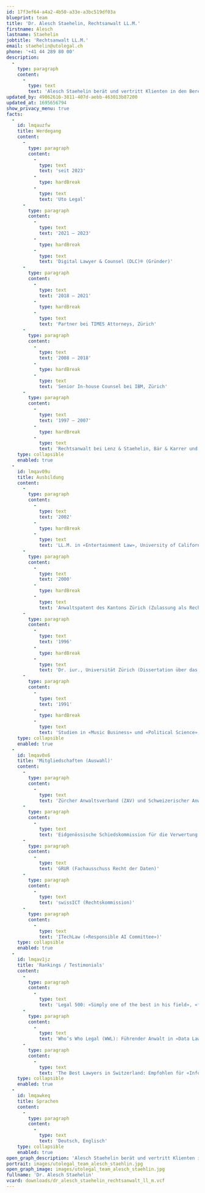 ```yaml
---
id: 17f3ef64-a4a2-4b50-a33e-a3bc519df03a
blueprint: team
title: 'Dr. Alesch Staehelin, Rechtsanwalt LL.M.'
firstname: Alesch
lastname: Staehelin
jobtitle: 'Rechtsanwalt LL.M.'
email: staehelin@utolegal.ch
phone: '+41 44 289 80 00'
description:
  -
    type: paragraph
    content:
      -
        type: text
        text: 'Alesch Staehelin berät und vertritt Klienten in den Bereichen «Data, IT/IP & Media»: Er entwirft, prüft und verhandelt Verträge aller Art (insbesondere komplexe, zeitkritische und grenzüberschreitende Tech-Deals), er berät in Fragen des Datenschutzes, der IT-Sicherheit, der digitalen Transformation, der neuen Technologien (z.B. KI und IoT), der sozialen Medien, des E-Commerce, des Urheber-, Unterhaltungs- und Medienrechts, des Marken-, Design- und Patentrechts (inkl. Know-how-Schutz) und des Wettbewerbsrechts, er vermittelt in strittigen Projekten, und er führt Gerichts- und Schiedsverfahren. Alesch ist Lehrbeauftragter an diversen Schweizer Universitäten und ehemaliger Journalist (u.a. NZZ).'
updated_by: 49862616-3811-407d-aebb-463013b87200
updated_at: 1695656794
show_privacy_menu: true
facts:
  -
    id: lmqauzfw
    title: Werdegang
    content:
      -
        type: paragraph
        content:
          -
            type: text
            text: 'seit 2023'
          -
            type: hardBreak
          -
            type: text
            text: 'Uto Legal'
      -
        type: paragraph
        content:
          -
            type: text
            text: '2021 – 2023'
          -
            type: hardBreak
          -
            type: text
            text: 'Digital Lawyer & Counsel (DLC)® (Gründer)'
      -
        type: paragraph
        content:
          -
            type: text
            text: '2018 – 2021'
          -
            type: hardBreak
          -
            type: text
            text: 'Partner bei TIMES Attorneys, Zürich'
      -
        type: paragraph
        content:
          -
            type: text
            text: '2008 – 2018'
          -
            type: hardBreak
          -
            type: text
            text: 'Senior In-house Counsel bei IBM, Zürich'
      -
        type: paragraph
        content:
          -
            type: text
            text: '1997 – 2007'
          -
            type: hardBreak
          -
            type: text
            text: 'Rechtsanwalt bei Lenz & Staehelin, Bär & Karrer und MLL Legal, Zürich'
    type: collapsible
    enabled: true
  -
    id: lmqav09u
    title: Ausbildung
    content:
      -
        type: paragraph
        content:
          -
            type: text
            text: '2002'
          -
            type: hardBreak
          -
            type: text
            text: 'LL.M. in «Entertainment Law», University of California, Los Angeles (UCLA School of Law)'
      -
        type: paragraph
        content:
          -
            type: text
            text: '2000'
          -
            type: hardBreak
          -
            type: text
            text: 'Anwaltspatent des Kantons Zürich (Zulassung als Rechtsanwalt an allen schweizerischen Gerichten)'
      -
        type: paragraph
        content:
          -
            type: text
            text: '1996'
          -
            type: hardBreak
          -
            type: text
            text: 'Dr. iur., Universität Zürich (Dissertation über das TRIPs-Abkommen; magna cum laude; seit 1999 in der zweiten Auflage)'
      -
        type: paragraph
        content:
          -
            type: text
            text: '1991'
          -
            type: hardBreak
          -
            type: text
            text: 'Studien in «Music Business» und «Political Science», City University of New York'
    type: collapsible
    enabled: true
  -
    id: lmqav0x6
    title: 'Mitgliedschaften (Auswahl)'
    content:
      -
        type: paragraph
        content:
          -
            type: text
            text: 'Zürcher Anwaltsverband (ZAV) und Schweizerischer Anwaltsverband (SAV)'
      -
        type: paragraph
        content:
          -
            type: text
            text: 'Eidgenössische Schiedskommission für die Verwertung von Urheberrechten und verwandten Schutzrechten (ESchK)'
      -
        type: paragraph
        content:
          -
            type: text
            text: 'GRUR (Fachausschuss Recht der Daten)'
      -
        type: paragraph
        content:
          -
            type: text
            text: 'swissICT (Rechtskommission)'
      -
        type: paragraph
        content:
          -
            type: text
            text: 'ITechLaw («Responsible AI Committee»)'
    type: collapsible
    enabled: true
  -
    id: lmqav1jz
    title: 'Rankings / Testimonials'
    content:
      -
        type: paragraph
        content:
          -
            type: text
            text: 'Legal 500: «Simply one of the best in his field», «fantastic … for data, IT/IP & media and beyond providing great value for reasonable prices», erwähnt in den Kapiteln «Data Privacy & Protection», «TMT» und «IP».'
      -
        type: paragraph
        content:
          -
            type: text
            text: 'Who’s Who Legal (WWL): Führender Anwalt in «Data Law» – «possesses a brilliant mind» und «has substantial experience with all types of data-related contracts».'
      -
        type: paragraph
        content:
          -
            type: text
            text: 'The Best Lawyers in Switzerland: Empfohlen für «Information Technology Law», «Outsourcing Law» und «Technology Law».'
    type: collapsible
    enabled: true
  -
    id: lmqawkeq
    title: Sprachen
    content:
      -
        type: paragraph
        content:
          -
            type: text
            text: 'Deutsch, Englisch'
    type: collapsible
    enabled: true
open_graph_description: 'Alesch Staehelin berät und vertritt Klienten in den Bereichen «Data, IT/IP & Media»: Er entwirft, prüft und verhandelt Verträge aller Art (insbesondere komplexe, zeitkritische und grenzüberschreitende Tech-Deals), er berät in Fragen des Datenschutzes, der IT-Sicherheit, der digitalen Transformation, der neuen Technologien (z.B. KI und IoT), der sozialen Medien, des E-Commerce, des Urheber-, Unterhaltungs- und Medienrechts, des Marken-, Design- und Patentrechts (inkl. Know-how-Schutz) und des Wettbewerbsrechts, er vermittelt in strittigen Projekten, und er führt Gerichts- und Schiedsverfahren. Alesch ist Lehrbeauftragter an diversen Schweizer Universitäten und ehemaliger Journalist (u.a. NZZ).'
portrait: images/utolegal_team_alesch_staehlin.jpg
open_graph_image: images/utolegal_team_alesch_staehlin.jpg
fullname: 'Dr. Alesch Staehelin'
vcard: downloads/dr_alesch_staehelin_rechtsanwalt_ll_m.vcf
---
```

